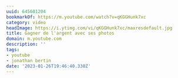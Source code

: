 ```yaml
---
uuid: 645601204
bookmarkOf: https://m.youtube.com/watch?v=qKGGHunk7xc
category: video
headImage: https://i.ytimg.com/vi/qKGGHunk7xc/maxresdefault.jpg
title: Gagner de l'argent avec ses photos
domain: m.youtube.com
description: ''
tags:
- youtube
- jonathan bertin
date: '2023-01-26T19:46:40.330Z'
---
```



